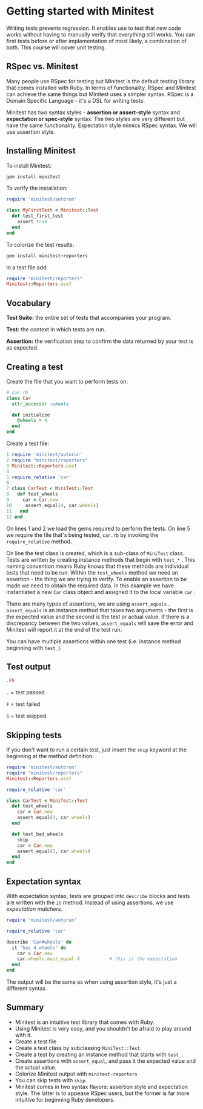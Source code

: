 # Getting started with Minitest

Writing tests prevents regression. It enables use to test that new code works without having to manually verify that everything still works. You can first tests before or after implementation of most likely, a combination of both. This course will cover unit testing.

## RSpec vs. Minitest

Many people use RSpec for testing but Minitest is the default testing library that comes installed with Ruby. In terms of functionality, RSpec and Minitest can achieve the same things but Minitest uses a simpler syntax. RSpec is a Domain Specific Language - it's a DSL for writing tests.

 Minitest has two syntax styles - **assertion or assert-style** syntax and **expectation or spec-style** syntax. The two styles are very different but have the same functionality. Expectation style mimics RSpec syntax. We will use assertion style.

## Installing Minitest

To install Minitest:

```ruby
gem install minitest
```

To verify the installation:

```ruby
require 'minitest/autorun'

class MyFirstTest < Minitest::Test
  def test_first_test
    assert true
  end
end
```

To colorize the test results:

```ruby
gem install minitest-reporters
```

In a test file add:

```ruby
require "minitest/reporters"
Minitest::Reporters.use!
```

## Vocabulary

**Test Suite:** the entire set of tests that accompanies your program.

**Test:** the context in which tests are run.

**Assertion:** the verification step to confirm the data returned by your test is as expected.

## Creating a test

Create the file that you want to perform tests on:

```ruby
# car.rb
class Car
  attr_accessor :wheels

  def initialize
    @wheels = 4
  end
end
```

Create a test file:

```ruby
1 require 'minitest/autorun'
2 require "minitest/reporters"
3 Minitest::Reporters.use!
4
5 require_relative 'car'
6 
7 class CarTest < MiniTest::Test
8   def test_wheels
9     car = Car.new
10     assert_equal(4, car.wheels)
11   end
12 end
```

On lines 1 and 2 we load the gems required to perform the tests. On line 5 we require the file that's being tested, `car.rb` by invoking the `require_relative` method.

On line the test class is created, which is a sub-class of `MiniTest` class. Tests are written by creating instance methods that begin with `test_*` . This naming convention means Ruby knows that these methods are individual tests that need to be run. Within the `test_wheels` method we need an assertion - the thing we are trying to verify. To enable an assertion to be made we need to obtain the required data. In this example we have instantiated a new `Car` class object and assigned it to the local variable `car` .

There are many types of assertions, we are using `assert_equals` . `assert_equals` is an instance method that takes two arguments - the first is the expected value and the second is the test or actual value. If there is a discrepancy between the two values, `assert_equals` will save the error and Minitest will report it at the end of the test run.

You can have multiple assertions within one test (i.e. instance method beginning with `test_`).

## Test output

```ruby
.FS
```

`.` = test passed

`F` = test failed

`S` = test skipped

## Skipping tests

If you don't want to run a certain test, just insert the `skip` keyword at the beginning at the method definition:

```ruby
require 'minitest/autorun'
require "minitest/reporters"
Minitest::Reporters.use!

require_relative 'car'

class CarTest < MiniTest::Test
  def test_wheels
    car = Car.new
    assert_equal(4, car.wheels)
  end

  def test_bad_wheels
    skip
    car = Car.new
    assert_equal(3, car.wheels)
  end
end
```

## Expectation syntax

With expectation syntax, tests are grouped into `describe` blocks and tests are written with the `it` method. Instead of using assertions, we use *expectation matchers*. 

```ruby
require 'minitest/autorun'

require_relative 'car'

describe 'Car#wheels' do
  it 'has 4 wheels' do
    car = Car.new
    car.wheels.must_equal 4           # this is the expectation
  end
end
```

The output will be the same as when using assertion style, it's just a different syntax.

## Summary

- Minitest is an intuitive test library that comes with Ruby.
- Using Minitest is very easy, and you shouldn't be afraid to play around with it.
- Create a test file
- Create a test class by subclassing `MiniTest::Test`.
- Create a test by creating an instance method that starts with `test_`.
- Create assertions with `assert_equal`, and pass it the expected value and the actual value.
- Colorize Minitest output with `minitest-reporters`
- You can skip tests with `skip`.
- Minitest comes in two syntax flavors: assertion style and expectation style. The latter is to appease RSpec users, but the former is far more intuitive for beginning Ruby developers.